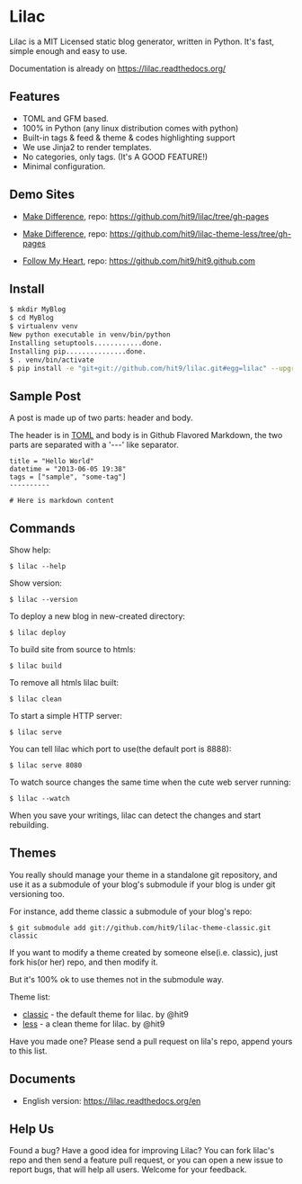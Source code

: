 Lilac
=====

Lilac is a MIT Licensed static blog generator, written in Python. It's fast, simple enough and easy to use.

Documentation is already on https://lilac.readthedocs.org/

Features
--------

- TOML and GFM based.
- 100% in Python (any linux distribution comes with python)
- Built-in tags & feed & theme & codes highlighting support
- We use Jinja2 to render templates.
- No categories, only tags. (It's A GOOD FEATURE!)
- Minimal configuration.

Demo Sites
----------

- [Make Difference](http://lilac.hit9.org/), repo: https://github.com/hit9/lilac/tree/gh-pages

- [Make Difference](http://lilac-less.hit9.org/), repo: https://github.com/hit9/lilac-theme-less/tree/gh-pages

- [Follow My Heart](http://hit9.org), repo: https://github.com/hit9/hit9.github.com

Install
-------

```bash
$ mkdir MyBlog
$ cd MyBlog
$ virtualenv venv
New python executable in venv/bin/python
Installing setuptools............done.
Installing pip...............done.
$ . venv/bin/activate
$ pip install -e "git+git://github.com/hit9/lilac.git#egg=lilac" --upgrade
```

Sample Post
-----------

A post is made up of two parts: header and body.

The header is in [TOML](https://github.com/mojombo/toml) and body is in Github Flavored Markdown,
the two parts are separated with a '---' like separator.

```
title = "Hello World"
datetime = "2013-06-05 19:38"
tags = ["sample", "some-tag"]
----------

# Here is markdown content
```

Commands
---------

Show help:

    $ lilac --help

Show version:

    $ lilac --version

To deploy a new blog in new-created directory:

    $ lilac deploy

To build site from source to htmls:

    $ lilac build

To remove all htmls lilac built:

    $ lilac clean

To start a simple HTTP server:

    $ lilac serve

You can tell lilac which port to use(the default port is 8888):

    $ lilac serve 8080

To watch source changes the same time when the cute web server running:

    $ lilac --watch

When you save your writings, lilac can detect the changes and start rebuilding.

Themes
------

You really should manage your theme in a standalone git repository, and use it as a submodule of your blog's
submodule if your blog is under git versioning too.

For instance, add theme classic a submodule of your blog's repo:

    $ git submodule add git://github.com/hit9/lilac-theme-classic.git classic

If you want to modify a theme created by someone else(i.e. classic), just fork his(or her) repo, and then modify it.

But it's 100% ok to use themes not in the submodule way.

Theme list:

- [classic](https://github.com/hit9/lilac-theme-classic) - the default theme for lilac. by @hit9
- [less](https://github.com/hit9/lilac-theme-less) - a clean theme for lilac. by @hit9

Have you made one? Please send a pull request on lila's repo, append yours to this list.

Documents
---------

- English version: https://lilac.readthedocs.org/en


Help Us
-------

Found a bug? Have a good idea for improving Lilac?
You can fork lilac's repo and then send a feature pull request, or you can open a new issue to
report bugs, that will help all users. Welcome for your feedback.
